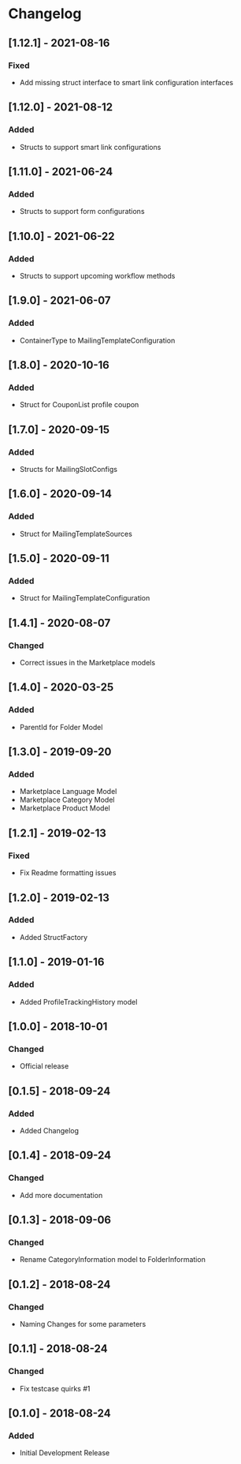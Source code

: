 # Changelog

## [1.12.1] - 2021-08-16
### Fixed
- Add missing struct interface to smart link configuration interfaces

## [1.12.0] - 2021-08-12
### Added
- Structs to support smart link configurations

## [1.11.0] - 2021-06-24
### Added
- Structs to support form configurations

## [1.10.0] - 2021-06-22
### Added
- Structs to support upcoming workflow methods

## [1.9.0] - 2021-06-07
### Added
- ContainerType to MailingTemplateConfiguration

## [1.8.0] - 2020-10-16
### Added
- Struct for CouponList profile coupon

## [1.7.0] - 2020-09-15
### Added
- Structs for MailingSlotConfigs

## [1.6.0] - 2020-09-14
### Added
- Struct for MailingTemplateSources

## [1.5.0] - 2020-09-11
### Added
- Struct for MailingTemplateConfiguration

## [1.4.1] - 2020-08-07
### Changed
- Correct issues in the Marketplace models

## [1.4.0] - 2020-03-25
### Added
- ParentId for Folder Model

## [1.3.0] - 2019-09-20
### Added
- Marketplace Language Model
- Marketplace Category Model
- Marketplace Product Model

## [1.2.1] - 2019-02-13
### Fixed
- Fix Readme formatting issues

## [1.2.0] - 2019-02-13
### Added
- Added StructFactory

## [1.1.0] - 2019-01-16
### Added
- Added ProfileTrackingHistory model

## [1.0.0] - 2018-10-01
### Changed
- Official release

## [0.1.5] - 2018-09-24
### Added
- Added Changelog

## [0.1.4] - 2018-09-24
### Changed
- Add more documentation

## [0.1.3] - 2018-09-06
### Changed
- Rename CategoryInformation model to FolderInformation

## [0.1.2] - 2018-08-24
### Changed
- Naming Changes for some parameters

## [0.1.1] - 2018-08-24
### Changed
- Fix testcase quirks #1

## [0.1.0] - 2018-08-24
### Added
- Initial Development Release
